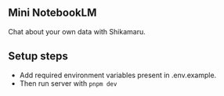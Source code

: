 ## Mini NotebookLM

Chat about your own data with Shikamaru.

## Setup steps

- Add required environment variables present in .env.example.
- Then run server with `pnpm dev`
